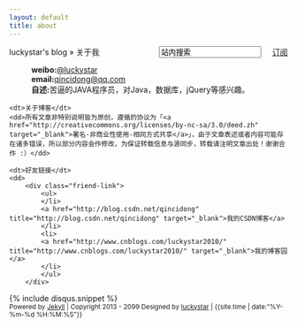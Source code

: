 ```yaml
---
layout: default
title: about
---
```

<div id="content" class="aboutMe">
<form class="page-loc" method="GET" action="/search">
	<span style="float:right"><input type="text" class="web-search" name ="q" value="站内搜索" /><a href="/atom.xml" class="page-rss" style="margin-left: 20px;">订阅</a></span>
  	luckystar's blog » 关于我
</form>
<dl class="aboutDl">
	<dd><strong>weibo:</strong><a href="http://weibo.com/luckystar2008" target="_blank">@luckystar</a></dd>
	<dd><strong>email:</strong><a href="mailto:qincidong@qq.com">qincidong@qq.com</a></dd>
	<dd><strong>自述:</strong>苦逼的JAVA程序员，对Java，数据库，jQuery等感兴趣。</dd>

	<dt>关于博客</dt>
	<dd>所有文章非特别说明皆为原创，遵循的协议为「<a href="http://creativecommons.org/licenses/by-nc-sa/3.0/deed.zh" target="_blank">署名-非商业性使用-相同方式共享</a>」，由于文章表述或者内容可能存在诸多错误，所以部分内容会作修改，为保证转载信息与源同步，转载请注明文章出处！谢谢合作 :）</dd>

	<dt>好友链接</dt>
	<dd>
        <div class="friend-link">
            <ul>
			</li>
			<a href="http://blog.csdn.net/qincidong" title="http://blog.csdn.net/qincidong" target="_blank">我的CSDN博客</a>
			</li>
			<li>
            <a href="http://www.cnblogs.com/luckystar2010/" title="http://www.cnblogs.com/luckystar2010/" target="_blank">我的博客园</a>
			</li>
			</ul>
        </div>
   </dd>
</dl>
{% include disqus.snippet %}
<div class="footer">
    <small>Powered by <a href="https://github.com/mojombo/jekyll">Jekyll</a> | Copyright 2013 - 2099 Designed by <a href="/about.html">luckystar</a> | <span class="label label-info">{{site.time | date:"%Y-%m-%d %H:%M:%S"}}</span></small>
</div>
</div>
<script type="text/javascript">
$(function(){
	$('#disqus_container .comment').trigger('click');
});
</script>
